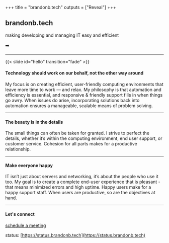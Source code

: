 +++
title = "brandonb.tech"
outputs = ["Reveal"]
+++

## brandonb.tech

making developing and managing IT easy and efficient

➡️

---

{{< slide id="hello" transition="fade" >}}

#### Technology should work on our behalf, not the other way around

My focus is on creating efficient, user-friendly computing environments that leave more time to work — and relax.  My philosophy is that automation and efficiency is essential, and responsive & friendly support fills in when things go awry.  When issues do arise, incorporating solutions back into automation ensures a manageable, scalable means of problem solving.

---

#### The beauty is in the details

The small things can often be taken for granted.  I strive to perfect the details, whether it’s within the computing environment, end user support, or customer service.  Cohesion for all parts makes for a productive relationship.

---

#### Make everyone happy

IT isn’t just about servers and networking, it’s about the people who use it too.  My goal is to create a complete end-user experience that is pleasant - that means minimized errors and high uptime.  Happy users make for a happy support staff.  When users are productive, so are the objectives at hand.

---

#### Let's connect

[schedule a meeting](https://cal.com/brandonb.tech)

status: [https://status.brandonb.tech](https://status.brandonb.tech)